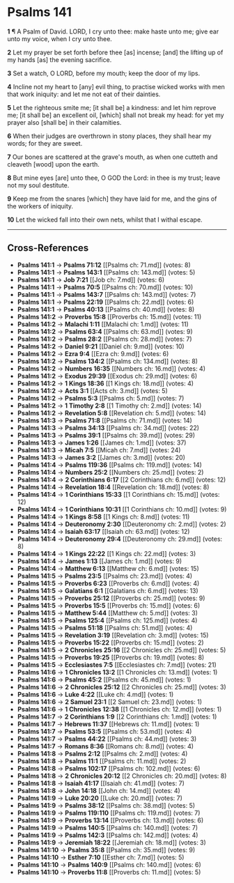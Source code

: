 # Psalms 141

**1** ¶ A Psalm of David. LORD, I cry unto thee: make haste unto me; give ear unto my voice, when I cry unto thee.

**2** Let my prayer be set forth before thee [as] incense; [and] the lifting up of my hands [as] the evening sacrifice.

**3** Set a watch, O LORD, before my mouth; keep the door of my lips.

**4** Incline not my heart to [any] evil thing, to practise wicked works with men that work iniquity: and let me not eat of their dainties.

**5** Let the righteous smite me; [it shall be] a kindness: and let him reprove me; [it shall be] an excellent oil, [which] shall not break my head: for yet my prayer also [shall be] in their calamities.

**6** When their judges are overthrown in stony places, they shall hear my words; for they are sweet.

**7** Our bones are scattered at the grave's mouth, as when one cutteth and cleaveth [wood] upon the earth.

**8** But mine eyes [are] unto thee, O GOD the Lord: in thee is my trust; leave not my soul destitute.

**9** Keep me from the snares [which] they have laid for me, and the gins of the workers of iniquity.

**10** Let the wicked fall into their own nets, whilst that I withal escape.

---

## Cross-References

- **Psalms 141:1** → **Psalms 71:12** [[Psalms ch: 71.md]] (votes: 8)
- **Psalms 141:1** → **Psalms 143:1** [[Psalms ch: 143.md]] (votes: 5)
- **Psalms 141:1** → **Job 7:21** [[Job ch: 7.md]] (votes: 6)
- **Psalms 141:1** → **Psalms 70:5** [[Psalms ch: 70.md]] (votes: 10)
- **Psalms 141:1** → **Psalms 143:7** [[Psalms ch: 143.md]] (votes: 7)
- **Psalms 141:1** → **Psalms 22:19** [[Psalms ch: 22.md]] (votes: 6)
- **Psalms 141:1** → **Psalms 40:13** [[Psalms ch: 40.md]] (votes: 8)
- **Psalms 141:2** → **Proverbs 15:8** [[Proverbs ch: 15.md]] (votes: 11)
- **Psalms 141:2** → **Malachi 1:11** [[Malachi ch: 1.md]] (votes: 11)
- **Psalms 141:2** → **Psalms 63:4** [[Psalms ch: 63.md]] (votes: 9)
- **Psalms 141:2** → **Psalms 28:2** [[Psalms ch: 28.md]] (votes: 7)
- **Psalms 141:2** → **Daniel 9:21** [[Daniel ch: 9.md]] (votes: 10)
- **Psalms 141:2** → **Ezra 9:4** [[Ezra ch: 9.md]] (votes: 6)
- **Psalms 141:2** → **Psalms 134:2** [[Psalms ch: 134.md]] (votes: 8)
- **Psalms 141:2** → **Numbers 16:35** [[Numbers ch: 16.md]] (votes: 4)
- **Psalms 141:2** → **Exodus 29:39** [[Exodus ch: 29.md]] (votes: 6)
- **Psalms 141:2** → **1 Kings 18:36** [[1 Kings ch: 18.md]] (votes: 4)
- **Psalms 141:2** → **Acts 3:1** [[Acts ch: 3.md]] (votes: 5)
- **Psalms 141:2** → **Psalms 5:3** [[Psalms ch: 5.md]] (votes: 7)
- **Psalms 141:2** → **1 Timothy 2:8** [[1 Timothy ch: 2.md]] (votes: 14)
- **Psalms 141:2** → **Revelation 5:8** [[Revelation ch: 5.md]] (votes: 14)
- **Psalms 141:3** → **Psalms 71:8** [[Psalms ch: 71.md]] (votes: 14)
- **Psalms 141:3** → **Psalms 34:13** [[Psalms ch: 34.md]] (votes: 22)
- **Psalms 141:3** → **Psalms 39:1** [[Psalms ch: 39.md]] (votes: 29)
- **Psalms 141:3** → **James 1:26** [[James ch: 1.md]] (votes: 37)
- **Psalms 141:3** → **Micah 7:5** [[Micah ch: 7.md]] (votes: 24)
- **Psalms 141:3** → **James 3:2** [[James ch: 3.md]] (votes: 20)
- **Psalms 141:4** → **Psalms 119:36** [[Psalms ch: 119.md]] (votes: 14)
- **Psalms 141:4** → **Numbers 25:2** [[Numbers ch: 25.md]] (votes: 2)
- **Psalms 141:4** → **2 Corinthians 6:17** [[2 Corinthians ch: 6.md]] (votes: 12)
- **Psalms 141:4** → **Revelation 18:4** [[Revelation ch: 18.md]] (votes: 8)
- **Psalms 141:4** → **1 Corinthians 15:33** [[1 Corinthians ch: 15.md]] (votes: 12)
- **Psalms 141:4** → **1 Corinthians 10:31** [[1 Corinthians ch: 10.md]] (votes: 9)
- **Psalms 141:4** → **1 Kings 8:58** [[1 Kings ch: 8.md]] (votes: 11)
- **Psalms 141:4** → **Deuteronomy 2:30** [[Deuteronomy ch: 2.md]] (votes: 2)
- **Psalms 141:4** → **Isaiah 63:17** [[Isaiah ch: 63.md]] (votes: 12)
- **Psalms 141:4** → **Deuteronomy 29:4** [[Deuteronomy ch: 29.md]] (votes: 8)
- **Psalms 141:4** → **1 Kings 22:22** [[1 Kings ch: 22.md]] (votes: 3)
- **Psalms 141:4** → **James 1:13** [[James ch: 1.md]] (votes: 9)
- **Psalms 141:4** → **Matthew 6:13** [[Matthew ch: 6.md]] (votes: 15)
- **Psalms 141:5** → **Psalms 23:5** [[Psalms ch: 23.md]] (votes: 4)
- **Psalms 141:5** → **Proverbs 6:23** [[Proverbs ch: 6.md]] (votes: 4)
- **Psalms 141:5** → **Galatians 6:1** [[Galatians ch: 6.md]] (votes: 13)
- **Psalms 141:5** → **Proverbs 25:12** [[Proverbs ch: 25.md]] (votes: 9)
- **Psalms 141:5** → **Proverbs 15:5** [[Proverbs ch: 15.md]] (votes: 6)
- **Psalms 141:5** → **Matthew 5:44** [[Matthew ch: 5.md]] (votes: 3)
- **Psalms 141:5** → **Psalms 125:4** [[Psalms ch: 125.md]] (votes: 4)
- **Psalms 141:5** → **Psalms 51:18** [[Psalms ch: 51.md]] (votes: 4)
- **Psalms 141:5** → **Revelation 3:19** [[Revelation ch: 3.md]] (votes: 15)
- **Psalms 141:5** → **Proverbs 15:22** [[Proverbs ch: 15.md]] (votes: 2)
- **Psalms 141:5** → **2 Chronicles 25:16** [[2 Chronicles ch: 25.md]] (votes: 5)
- **Psalms 141:5** → **Proverbs 19:25** [[Proverbs ch: 19.md]] (votes: 8)
- **Psalms 141:5** → **Ecclesiastes 7:5** [[Ecclesiastes ch: 7.md]] (votes: 21)
- **Psalms 141:6** → **1 Chronicles 13:2** [[1 Chronicles ch: 13.md]] (votes: 1)
- **Psalms 141:6** → **Psalms 45:2** [[Psalms ch: 45.md]] (votes: 1)
- **Psalms 141:6** → **2 Chronicles 25:12** [[2 Chronicles ch: 25.md]] (votes: 3)
- **Psalms 141:6** → **Luke 4:22** [[Luke ch: 4.md]] (votes: 1)
- **Psalms 141:6** → **2 Samuel 23:1** [[2 Samuel ch: 23.md]] (votes: 1)
- **Psalms 141:6** → **1 Chronicles 12:38** [[1 Chronicles ch: 12.md]] (votes: 1)
- **Psalms 141:7** → **2 Corinthians 1:9** [[2 Corinthians ch: 1.md]] (votes: 1)
- **Psalms 141:7** → **Hebrews 11:37** [[Hebrews ch: 11.md]] (votes: 1)
- **Psalms 141:7** → **Psalms 53:5** [[Psalms ch: 53.md]] (votes: 4)
- **Psalms 141:7** → **Psalms 44:22** [[Psalms ch: 44.md]] (votes: 3)
- **Psalms 141:7** → **Romans 8:36** [[Romans ch: 8.md]] (votes: 4)
- **Psalms 141:8** → **Psalms 2:12** [[Psalms ch: 2.md]] (votes: 4)
- **Psalms 141:8** → **Psalms 11:1** [[Psalms ch: 11.md]] (votes: 2)
- **Psalms 141:8** → **Psalms 102:17** [[Psalms ch: 102.md]] (votes: 6)
- **Psalms 141:8** → **2 Chronicles 20:12** [[2 Chronicles ch: 20.md]] (votes: 8)
- **Psalms 141:8** → **Isaiah 41:17** [[Isaiah ch: 41.md]] (votes: 7)
- **Psalms 141:8** → **John 14:18** [[John ch: 14.md]] (votes: 4)
- **Psalms 141:9** → **Luke 20:20** [[Luke ch: 20.md]] (votes: 7)
- **Psalms 141:9** → **Psalms 38:12** [[Psalms ch: 38.md]] (votes: 5)
- **Psalms 141:9** → **Psalms 119:110** [[Psalms ch: 119.md]] (votes: 7)
- **Psalms 141:9** → **Proverbs 13:14** [[Proverbs ch: 13.md]] (votes: 6)
- **Psalms 141:9** → **Psalms 140:5** [[Psalms ch: 140.md]] (votes: 7)
- **Psalms 141:9** → **Psalms 142:3** [[Psalms ch: 142.md]] (votes: 4)
- **Psalms 141:9** → **Jeremiah 18:22** [[Jeremiah ch: 18.md]] (votes: 3)
- **Psalms 141:10** → **Psalms 35:8** [[Psalms ch: 35.md]] (votes: 9)
- **Psalms 141:10** → **Esther 7:10** [[Esther ch: 7.md]] (votes: 5)
- **Psalms 141:10** → **Psalms 140:9** [[Psalms ch: 140.md]] (votes: 6)
- **Psalms 141:10** → **Proverbs 11:8** [[Proverbs ch: 11.md]] (votes: 5)
